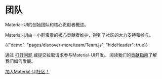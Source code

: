 # 团队

<p class="description">Material-UI的创始团队和核心贡献者概述。</p>

Material-UI由一小群宝贵的核心贡献者维护，得到了社区的大力支持和参与。

{{"demo": "pages/discover-more/team/Team.js", "hideHeader": true}}

通过 [打开问题](https://github.com/mui-org/material-ui/issues/new) 或提交拉取请求参与Material-UI开发。 阅读我们的[贡献指南](https://github.com/mui-org/material-ui/blob/next/CONTRIBUTING.md)了解我们如何发展。

[加入Material-UI社区！](/discover-more/community/)